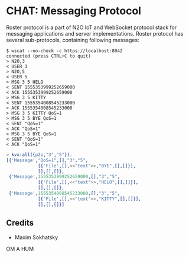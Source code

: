 CHAT: Messaging Protocol
========================

Roster protocol is a part of N2O IoT and WebSocket
protocol stack for messaging applications and server implementations.
Roster protocol has several sub-protocols, containing following messages:

```shell
$ wscat --no-check -c https://localhost:8042
connected (press CTRL+C to quit)
> N2O,3
< USER 3
> N2O,5
< USER 5
> MSG 3 5 HELO
< SENT 1555353999252659000
< ACK 1555353999252659000
> MSG 3 5 KITTY
< SENT 1555354008545233000
< ACK 1555354008545233000
> MSG 3 5 KITTY QoS=1
> MSG 3 5 BYE QoS=1
< SENT "QoS=1"
< ACK "QoS=1"
> MSG 3 5 BYE QoS=1
< SENT "QoS=1"
< ACK "QoS=1"
```

```erlang
> kvx:all({p2p,"3","5"}).
[{'Message',"QoS=1",[],"3","5",
            [{'File',[],<<"text">>,"BYE",[],[]}],
            [],[],[]},
 {'Message',1555353999252659000,[],"3","5",
            [{'File',[],<<"text">>,"HELO",[],[]}],
            [],[],[]},
 {'Message',1555354008545233000,[],"3","5",
            [{'File',[],<<"text">>,"KITTY",[],[]}],
            [],[],[]}]
```

Credits
-------

* Maxim Sokhatsky

OM A HUM

